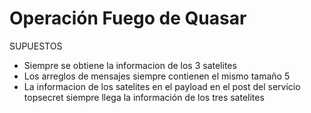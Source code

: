 # Operación Fuego de Quasar

SUPUESTOS

- Siempre se obtiene la informacion de los 3 satelites
- Los arreglos de mensajes siempre contienen el mismo tamaño 5
- La informacion de los satelites en el payload en el post del servicio topsecret siempre llega la información de los tres satelites

